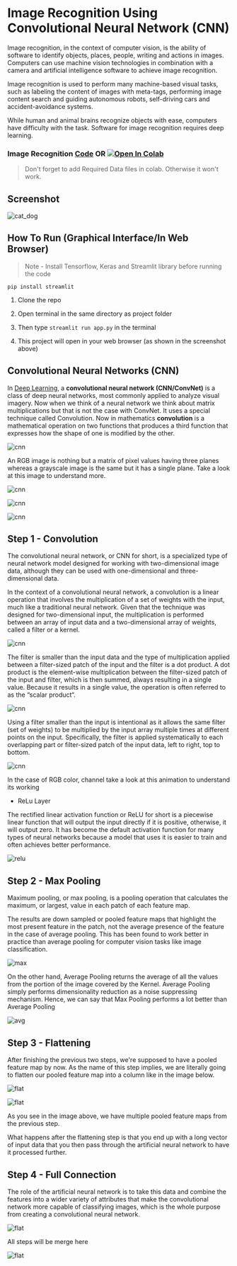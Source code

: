 # Image Recognition Using Convolutional Neural Network (CNN)

Image recognition, in the context of computer vision, is the ability of software to identify objects, places, people, writing and actions in images. Computers can use machine vision technologies in combination with a camera and artificial intelligence software to achieve image recognition.

Image recognition is used to perform many machine-based visual tasks, such as labeling the content of images with meta-tags, performing image content search and guiding autonomous robots, self-driving cars and accident-avoidance systems.

While human and animal brains recognize objects with ease, computers have difficulty with the task. Software for image recognition requires deep learning.

### Image Recognition [Code](https://github.com/anupam215769/Image-Recognition-CNN-DL/blob/main/convolutional_neural_network.ipynb) OR <a href="https://colab.research.google.com/github/anupam215769/Image-Recognition-CNN-DL/blob/main/convolutional_neural_network.ipynb"><img src="https://colab.research.google.com/assets/colab-badge.svg" alt="Open In Colab"></a>

> Don't forget to add Required Data files in colab. Otherwise it won't work.

## Screenshot

![cat_dog](https://i.ibb.co/tbWTYNL/image-classification.png)

## How To Run (Graphical Interface/In Web Browser)

> Note - Install Tensorflow, Keras and Streamlit library before running the code

```
pip install streamlit
```

1. Clone the repo

2. Open terminal in the same directory as project folder

3. Then type `streamlit run app.py` in the terminal

4. This project will open in your web browser (as shown in the screenshot above)


## Convolutional Neural Networks (CNN)

In [Deep Learning](https://en.wikipedia.org/wiki/Deep_learning), a **convolutional neural network (CNN/ConvNet)** is a class of deep neural networks, most commonly applied to analyze visual imagery. Now when we think of a neural network we think about matrix multiplications but that is not the case with ConvNet. It uses a special technique called Convolution. Now in mathematics **convolution** is a mathematical operation on two functions that produces a third function that expresses how the shape of one is modified by the other.

![cnn](https://i.imgur.com/WnVq9Dh.png)

An RGB image is nothing but a matrix of pixel values having three planes whereas a grayscale image is the same but it has a single plane. Take a look at this image to understand more.

![cnn](https://i.imgur.com/7dXQIk6.png)

![cnn](https://i.imgur.com/eMxCL52.png)

![cnn](https://i.imgur.com/gdNxepL.png)

## Step 1 - Convolution

The convolutional neural network, or CNN for short, is a specialized type of neural network model designed for working with two-dimensional image data, although they can be used with one-dimensional and three-dimensional data.

In the context of a convolutional neural network, a convolution is a linear operation that involves the multiplication of a set of weights with the input, much like a traditional neural network. Given that the technique was designed for two-dimensional input, the multiplication is performed between an array of input data and a two-dimensional array of weights, called a filter or a kernel.

![cnn](https://editor.analyticsvidhya.com/uploads/750710_QS1ArBEUJjjySXhE.png)

The filter is smaller than the input data and the type of multiplication applied between a filter-sized patch of the input and the filter is a dot product. A dot product is the element-wise multiplication between the filter-sized patch of the input and filter, which is then summed, always resulting in a single value. Because it results in a single value, the operation is often referred to as the “scalar product“.

![cnn](https://editor.analyticsvidhya.com/uploads/419681_GcI7G-JLAQiEoCON7xFbhg.gif)

Using a filter smaller than the input is intentional as it allows the same filter (set of weights) to be multiplied by the input array multiple times at different points on the input. Specifically, the filter is applied systematically to each overlapping part or filter-sized patch of the input data, left to right, top to bottom.

![cnn](https://editor.analyticsvidhya.com/uploads/556091_ciDgQEjViWLnCbmX-EeSrA.gif)

In the case of RGB color, channel take a look at this animation to understand its working

- ReLu Layer

The rectified linear activation function or ReLU for short is a piecewise linear function that will output the input directly if it is positive, otherwise, it will output zero. It has become the default activation function for many types of neural networks because a model that uses it is easier to train and often achieves better performance.

![relu](https://i.imgur.com/hbBoc33.png)


## Step 2 - Max Pooling

Maximum pooling, or max pooling, is a pooling operation that calculates the maximum, or largest, value in each patch of each feature map.

The results are down sampled or pooled feature maps that highlight the most present feature in the patch, not the average presence of the feature in the case of average pooling. This has been found to work better in practice than average pooling for computer vision tasks like image classification.

![max](https://editor.analyticsvidhya.com/uploads/254781_uoWYsCV5vBU8SHFPAPao-w.gif)

On the other hand, Average Pooling returns the average of all the values from the portion of the image covered by the Kernel. Average Pooling simply performs dimensionality reduction as a noise suppressing mechanism. Hence, we can say that Max Pooling performs a lot better than Average Pooling

![avg](https://editor.analyticsvidhya.com/uploads/597371_KQIEqhxzICU7thjaQBfPBQ.png)


## Step 3 - Flattening

After finishing the previous two steps, we're supposed to have a pooled feature map by now. As the name of this step implies, we are literally going to flatten our pooled feature map into a column like in the image below.

![flat](https://miro.medium.com/max/823/1*qd3JLWGOWa3YaEKI78yoEg.png)

![flat](https://miro.medium.com/max/875/1*muHtHfERgYTiXUU1NRtUuQ.png)

As you see in the image above, we have multiple pooled feature maps from the previous step.

What happens after the flattening step is that you end up with a long vector of input data that you then pass through the artificial neural network to have it processed further.

## Step 4 - Full Connection

The role of the artificial neural network is to take this data and combine the features into a wider variety of attributes that make the convolutional network more capable of classifying images, which is the whole purpose from creating a convolutional neural network.

![flat](https://i.imgur.com/N8kW4ce.png)

All steps will be merge here

![flat](https://editor.analyticsvidhya.com/uploads/719641_uAeANQIOQPqWZnnuH-VEyw.jpeg)



